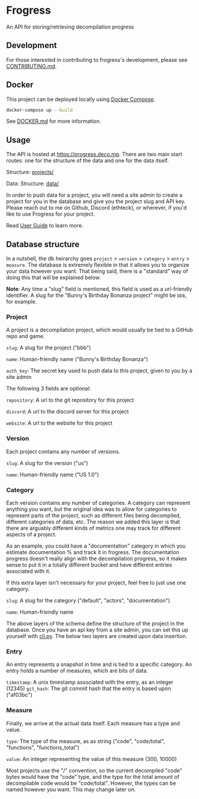 # Frogress

An API for storing/retrieving decompilation progress

## Development
For those interested in contributing to frogress's development, please see [CONTRIBUTING.md](CONTRIBUTING.md).

## Docker

This project can be deployed locally using [Docker Compose](https://docs.docker.com/compose/).

```sh
docker-compose up --build
```

See [DOCKER.md](DOCKER.md) for more information.

## Usage
The API is hosted at https://progress.deco.mp. There are two main start routes: one for the structure of the data and one for the data itself.

Structure: [projects/](https://progress.deco.mp/projects/)

Data: Structure: [data/](https://progress.deco.mp/data/)

In order to push data for a project, you will need a site admin to create a project for you in the database and give you the project slug and API key. Please reach out to me on Github, Discord (ethteck), or wherever, if you'd like to use Frogress for your project.

Read [User Guide](GUIDE.md) to learn more.

## Database structure

In a nutshell, the db heirarchy goes `project` > `version` > `category` > `entry` > `measure`. The database is extremely flexible in that it allows you to organize your data however you want. That being said, there is a "standard" way of doing this that will be explained below. 

**Note**: Any time a "slug" field is mentioned, this field is used as a url-friendly identifier. A slug for the "Bunny's Birthday Bonanza project" might be `bbb`, for example.

### Project

A project is a decompilation project, which would usually be tied to a GitHub repo and game.

`slug`: A slug for the project ("bbb")

`name`: Human-friendly name ("Bunny's Birthday Bonanza")

`auth_key`: The secret key used to push data to this project, given to you by a site admin

The following 3 fields are optional:

`repository`: A url to the git repository for this project

`discord`: A url to the discord server for this project

`website`: A url to the website for this project

### Version

Each project contains any number of versions.

`slug`: A slug for the version ("us")

`name`: Human-friendly name ("US 1.0")

### Category

Each version contains any number of categories. A category can represent anything you want, but the original idea was to allow for categories to represent parts of the project, such as different files being decompiled, different categories of data, etc. The reason we added this layer is that there are arguably different kinds of metrics one may track for different aspects of a project. 

As an example, you could have a "documentation" category in which you estimate documentation % and track it in frogress. The documentation progress doesn't really align with the decompilation progress, so it makes sense to put it in a totally different bucket and have different entries associated with it.

If this extra layer isn't necessary for your project, feel free to just use one category.

`slug`: A slug for the category ("default", "actors", "documentation")

`name`: Human-friendly name

The above layers of the schema define the structure of the project in the database. Once you have an api key from a site admin, you can set this up yourself with [cli.py](cli.py). The below two layers are created upon data insertion.

### Entry

An entry represents a snapshot in time and is tied to a specific category. An entry holds a number of measures, which are bits of data.

`timestamp`: A unix timestamp associated with the entry, as an integer (12345)
`git_hash`: The git commit hash that the entry is based upon ("af03bc")

### Measure

Finally, we arrive at the actual data itself. Each measure has a type and value. 

`type`: The type of the measure, as as string ("code", "code/total", "functions", "functions_total")

`value`: An integer representing the value of this measure (300, 10000)

Most projects use the "/" convention, so the current decompiled "code" bytes would have the "code" type, and the type for the total amount of decompilable code would be "code/total". However, the types can be named however you want. This may change later on.

